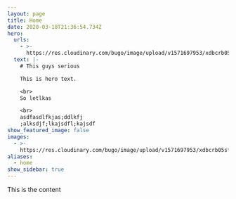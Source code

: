 ```yaml
---
layout: page
title: Home
date: 2020-03-18T21:36:54.734Z
hero:
  urls:
    - >-
      https://res.cloudinary.com/bugo/image/upload/v1571697953/xdbcrb05sfkp9nds5atk.jpg
  text: |-
    # This guys serious

    This is hero text.

    <br>
    So letlkas

    <br>
    asdfasdlfkjas;ddlkfj
    ;alksdjf;lkajsdfl;kajsdf
show_featured_image: false
images:
  - >-
    https://res.cloudinary.com/bugo/image/upload/v1571697953/xdbcrb05sfkp9nds5atk.jpg
aliases:
  - home
show_sidebar: true
---
```

This is the content